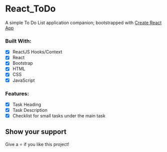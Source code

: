 # React_ToDo
A simple To Do List application companion; bootstrapped with [Create React App](https://github.com/facebook/create-react-app)

### Built With:
- [x] ReactJS Hooks/Context
- [x] React
- [x] Bootstrap
- [x] HTML
- [x] CSS
- [x] JavaScript

### Features:
- [x] Task Heading
- [x] Task Description
- [x] Checklist for small tasks under the main task

## Show your support
Give a ⭐️ if you like this project!
 
